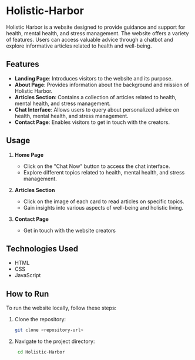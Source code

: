 # Holistic-Harbor
Holistic Harbor is a website designed to provide guidance and support for health, mental health, and stress management. The website offers a variety of features. Users can access valuable advice through a chatbot and explore informative articles related to health and well-being.

## Features

- **Landing Page**: Introduces visitors to the website and its purpose.
- **About Page**: Provides information about the background and mission of Holistic Harbor.
- **Articles Section**: Contains a collection of articles related to health, mental health, and stress management.
- **Chat Interface**: Allows users to query about personalized advice on health, mental health, and stress management.
- **Contact Page**: Enables visitors to get in touch with the creators.

## Usage

1. **Home Page**
   - Click on the "Chat Now" button to access the chat interface.
   - Explore different topics related to health, mental health, and stress management.

2. **Articles Section**
   - Click on the image of each card to read articles on specific topics.
   - Gain insights into various aspects of well-being and holistic living.

3. **Contact Page**
   - Get in touch with the website creators

## Technologies Used

- HTML
- CSS
- JavaScript

## How to Run

To run the website locally, follow these steps:

1. Clone the repository:

   ```bash
   git clone <repository-url>

2. Navigate to the project directory:

   ```bash
    cd Holistic-Harbor

 
